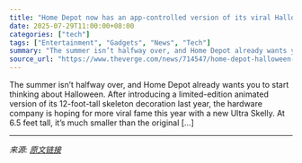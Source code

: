 ```yaml
---
title: "Home Depot now has an app-controlled version of its viral Halloween skeleton"
date: 2025-07-29T11:00:00+08:00
categories: ["tech"]
tags: ["Entertainment", "Gadgets", "News", "Tech"]
summary: "The summer isn’t halfway over, and Home Depot already wants you to start thinking about Halloween. After introducing a limited-edition animated version of its 12-foot-tall skeleton decoration last yea"
source_url: "https://www.theverge.com/news/714547/home-depot-halloween-ultra-skelly-mobile-app-animated"
---
```


The summer isn’t halfway over, and Home Depot already wants you to start thinking about Halloween. After introducing a limited-edition animated version of its 12-foot-tall skeleton decoration last year, the hardware company is hoping for more viral fame this year with a new Ultra Skelly. At 6.5 feet tall, it’s much smaller than the original [&#8230;]

---

*来源: [原文链接](https://www.theverge.com/news/714547/home-depot-halloween-ultra-skelly-mobile-app-animated)*
